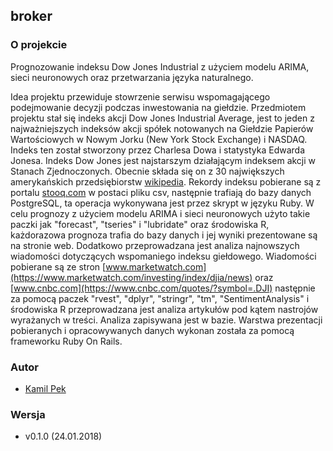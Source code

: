 ## broker

### O projekcie
Prognozowanie indeksu Dow Jones Industrial z użyciem modelu ARIMA, sieci neuronowych oraz przetwarzania języka naturalnego.

Idea projektu przewiduje stowrzenie serwisu wspomagającego podejmowanie decyzji podczas inwestowania na giełdzie. Przedmiotem projektu
stał się indeks akcji Dow Jones Industrial Average, jest to jeden
z najważniejszych indeksów akcji spółek notowanych na Giełdzie Papierów Wartościowych w Nowym Jorku (New York Stock Exchange) i NASDAQ.
Indeks ten został stworzony przez Charlesa Dowa i statystyka Edwarda Jonesa. Indeks Dow Jones jest najstarszym działającym indeksem akcji
w Stanach Zjednoczonych. Obecnie składa się on z 30 największych amerykańskich przedsiębiorstw [wikipedia](https://pl.wikipedia.org/wiki/Dow_Jones_Industrial_Average).
Rekordy indeksu pobierane są z portalu [stooq.com](https://stooq.com/) w postaci pliku csv,
następnie trafiają do bazy danych PostgreSQL, ta operacja wykonywana jest przez skrypt w języku Ruby.
W celu prognozy z użyciem modelu ARIMA i sieci neuronowych użyto takie paczki jak "forecast", "tseries" i "lubridate" oraz środowiska R,
każdorazowa prognoza trafia do bazy danych i jej wyniki prezentowane są na stronie web. Dodatkowo przeprowadzana jest analiza najnowszych
wiadomości dotyczących wspomaniego indeksu giełdowego. Wiadomości pobierane są ze stron
[www.marketwatch.com](https://www.marketwatch.com/investing/index/djia/news) oraz
[www.cnbc.com](https://www.cnbc.com/quotes/?symbol=.DJI) następnie za pomocą paczek "rvest", "dplyr", "stringr", "tm",
"SentimentAnalysis" i środowiska R przeprowadzana jest analiza artykułów pod kątem nastrojów wyrażanych w treści.
Analiza zapisywana jest w bazie. Warstwa prezentacji pobieranych i opracowywanych danych wykonan została za pomocą frameworku Ruby On Rails.

### Autor
* [Kamil Pek](https://github.com/kamilpek)

### Wersja
* v0.1.0 (24.01.2018)
